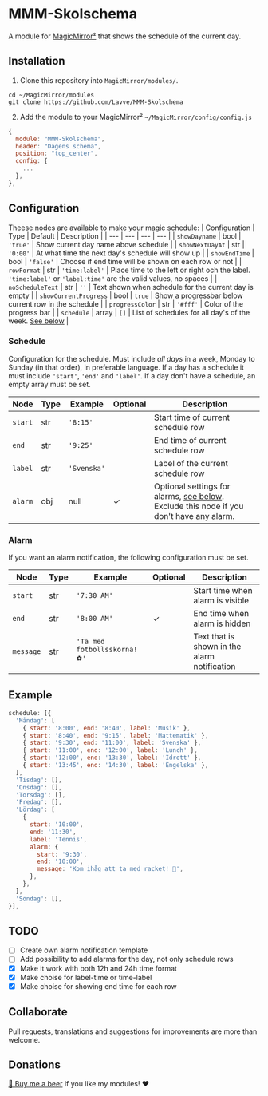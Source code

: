 # MMM-Skolschema

A module for [MagicMirror²](https://github.com/MichMich/MagicMirror) that shows the schedule of the current day.

## Installation

1. Clone this repository into `MagicMirror/modules/`.

```
cd ~/MagicMirror/modules
git clone https://github.com/Lavve/MMM-Skolschema
```

2. Add the module to your MagicMirror² `~/MagicMirror/config/config.js`

```javascript
{
  module: "MMM-Skolschema",
  header: "Dagens schema",
  position: "top_center",
  config: {
    ...
  },
},
```

## Configuration

Theese nodes are available to make your magic schedule:
| Configuration | Type | Default | Description |
| --- | --- | --- | --- |
| `showDayname` | bool | `'true'` | Show current day name above schedule |
| `showNextDayAt` | str | `'0:00'` | At what time the next day's schedule will show up |
| `showEndTime` | bool | `'false'` | Choose if end time will be shown on each row or not |
| `rowFormat` | str | `'time:label'` | Place time to the left or right och the label. `'time:label'` or `'label:time'` are the valid values, no spaces |
| `noScheduleText` | str | `''` | Text shown when schedule for the current day is empty |
| `showCurrentProgress` | bool | `true` | Show a progressbar below current row in the schedule |
| `progressColor` | str | `'#fff'` | Color of the progress bar |
| `schedule` | array | `[]` | List of schedules for all day's of the week. [See below](#schedule) |

### Schedule

Configuration for the schedule. Must include _all days_ in a week, Monday to Sunday (in that order), in preferable language. If a day has a schedule it must include `'start'`, `'end'` and `'label'`. If a day don't have a schedule, an empty array must be set.

| Node | Type | Example | Optional | Description |
| --- | --- | --- | --- | --- |
| `start` | str | `'8:15'` |  | Start time of current schedule row |
| `end` | str | `'9:25'` |  | End time of current schedule row |
| `label` | str | `'Svenska'` |  | Label of the current schedule row |
| `alarm` | obj | null | ✓ | Optional settings for alarms, [see below](#alarm). Exclude this node if you don't have any alarm. |

### Alarm

If you want an alarm notification, the following configuration must be set.

| Node | Type | Example | Optional | Description |
| --- | --- | --- | --- | --- |
| `start` | str | `'7:30 AM'` |  | Start time when alarm is visible |
| `end` | str | `'8:00 AM'` | ✓ | End time when alarm is hidden |
| `message` | str | `'Ta med fotbollsskorna! ⚽'` |  | Text that is shown in the alarm notification |

## Example

```javascript
schedule: [{
  'Måndag': [
    { start: '8:00', end: '8:40', label: 'Musik' },
    { start: '8:40', end: '9:15', label: 'Mattematik' },
    { start: '9:30', end: '11:00', label: 'Svenska' },
    { start: '11:00', end: '12:00', label: 'Lunch' },
    { start: '12:00', end: '13:30', label: 'Idrott' },
    { start: '13:45', end: '14:30', label: 'Engelska' },
  ],
  'Tisdag': [],
  'Onsdag': [],
  'Torsdag': [],
  'Fredag': [],
  'Lördag': [
    { 
      start: '10:00',
      end: '11:30',
      label: 'Tennis',
      alarm: {
        start: '9:30',
        end: '10:00',
        message: 'Kom ihåg att ta med racket! 🎾',
      },
    },
  ],
  'Söndag': [],
}],
```
## TODO
- [ ] Create own alarm notification template
- [ ] Add possibility to add alarms for the day, not only schedule rows
- [x] Make it work with both 12h and 24h time format
- [x] Make choise for label-time or time-label
- [x] Make choise for showing end time for each row

## Collaborate

Pull requests, translations and suggestions for improvements are more than welcome.

## Donations

[🍻 Buy me a beer](https://www.paypal.com/cgi-bin/webscr?cmd=_donations&business=SM9XRXUPPJM84&item_name=%40lavve+MagicMiror+Modules) if you like my modules! ❤️
